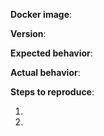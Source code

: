 <!--

** Please read the guidelines below. **

GitHub issues are reserved for bug reports.
The best place to ask general questions or ask for community support is
[on our Discourse](https://discourse.snowplowanalytics.com/).

-->

**Docker image**: <!-- e.g. Stream Enrich, Scala Stream Collector -->

**Version**:

**Expected behavior**:

**Actual behavior**:

**Steps to reproduce**:

<!-- Please try to be as detailed as possible so that we can reproduce and fix the issue
as quickly as possible. -->
 1.
 2.

